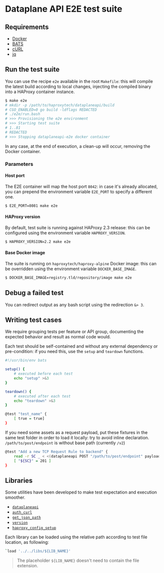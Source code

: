 # Dataplane API E2E test suite

## Requirements

- [Docker](https://www.docker.com/)
- [BATS](https://github.com/sstephenson/bats)
- [cURL](https://github.com/curl/curl)
- [jq](https://github.com/stedolan/jq)

## Run the test suite

You can use the recipe `e2e` available in the root `Makefile`:
this will compile the latest build according to local changes, injecting
the compiled binary into a HAProxy container instance.

```bash
$ make e2e
# mkdir -p /path/to/haproxytech/dataplaneapi/build
# CGO_ENABLED=0 go build -ldflags REDACTED
# ./e2e/run.bash
# >>> Provisioning the e2e environment
# >>> Starting test suite
# 1..81
# REDACTED
# >>> Stopping dataplaneapi-e2e docker container
```

In any case, at the end of execution, a clean-up will occur, removing the
Docker container.

### Parameters

#### Host port

The E2E container will map the host port `8042`: in case it's already
allocated, you can prepend the environment variable `E2E_PORT` to specify a
different one.

```bash
$ E2E_PORT=8081 make e2e
```

#### HAProxy version

By default, test suite is running against HAProxy 2.3 release: this can be
configured using the environment variable `HAPROXY_VERSION`.

```bash
$ HAPROXY_VERSION=2.2 make e2e
```

#### Base Docker image

The suite is running on `haproxytech/haproxy-alpine` Docker image: this
can be overridden using the environment variable `DOCKER_BASE_IMAGE`.

```bash
$ DOCKER_BASE_IMAGE=registry.tld/repository/image make e2e
```

## Debug a failed test

You can redirect output as any bash script using the redirection `&> 3`.

## Writing test cases

We require grouping tests per feature or API group, documenting the expected
behavior and result as normal code would.

Each test should be self-contained and without any external dependency or
pre-condition: if you need this, use the `setup` and `teardown` functions.

```bash
#!/usr/bin/env bats

setup() {
    # executed before each test
    echo "setup" >&3
}

teardown() {
    # executed after each test
    echo "teardown" >&3
}

@test "test_name" {
    [ true = true]
}
```

If you need some assets as a request payload, put these fixtures in the same
test folder in order to load it locally: try to avoid inline declaration.
`/path/to/post/endpoint` is without base path (currently `/v2`)

```bash
@test "Add a new TCP Request Rule to backend" {
	read -r SC _ < <(dataplaneapi POST "/path/to/post/endpoint" payload.json)
	[ "${SC}" = 201 ]
}
```

## Libraries

Some utilities have been developed to make test expectation and execution
smoother.

- [`dataplaneapi`](./libs/dataplaneapi.bash)
- [`auth_curl`](./libs/auth_curl.bash#)
- [`get_json_path`](./libs/get_json_path.bash)
- [`version`](./libs/version.bash)
- [`haproxy_config_setup`](./libs/haproxy_config_setup.bash)

Each library can be loaded using the relative path according to test file
location, as following:

```bash
`load '../../libs/${LIB_NAME}'
```

> The placeholder `${LIB_NAME}` doesn't need to contain the file extension.
